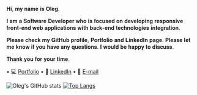 𝐇𝐢, 𝐦𝐲 𝐧𝐚𝐦𝐞 𝐢𝐬 𝐎𝐥𝐞𝐠.

𝐈 𝐚𝐦 𝐚 𝐒𝐨𝐟𝐭𝐰𝐚𝐫𝐞 𝐃𝐞𝐯𝐞𝐥𝐨𝐩𝐞𝐫 𝐰𝐡𝐨 𝐢𝐬 𝐟𝐨𝐜𝐮𝐬𝐞𝐝 𝐨𝐧 𝐝𝐞𝐯𝐞𝐥𝐨𝐩𝐢𝐧𝐠 𝐫𝐞𝐬𝐩𝐨𝐧𝐬𝐢𝐯𝐞 𝐟𝐫𝐨𝐧𝐭-𝐞𝐧𝐝 𝐰𝐞𝐛 𝐚𝐩𝐩𝐥𝐢𝐜𝐚𝐭𝐢𝐨𝐧𝐬 𝐰𝐢𝐭𝐡 𝐛𝐚𝐜𝐤-𝐞𝐧𝐝 𝐭𝐞𝐜𝐡𝐧𝐨𝐥𝐨𝐠𝐢𝐞𝐬 𝐢𝐧𝐭𝐞𝐠𝐫𝐚𝐭𝐢𝐨𝐧. 

𝐏𝐥𝐞𝐚𝐬𝐞 𝐜𝐡𝐞𝐜𝐤 𝐦𝐲 𝐆𝐢𝐭𝐇𝐮𝐛 𝐩𝐫𝐨𝐟𝐢𝐥𝐞, 𝐏𝐨𝐫𝐭𝐟𝐨𝐥𝐢𝐨 𝐚𝐧𝐝 𝐋𝐢𝐧𝐤𝐞𝐝𝐈𝐧 𝐩𝐚𝐠𝐞. 𝐏𝐥𝐞𝐚𝐬𝐞 𝐥𝐞𝐭 𝐦𝐞 𝐤𝐧𝐨𝐰 𝐢𝐟 𝐲𝐨𝐮 𝐡𝐚𝐯𝐞 𝐚𝐧𝐲 𝐪𝐮𝐞𝐬𝐭𝐢𝐨𝐧𝐬. 𝐈 𝐰𝐨𝐮𝐥𝐝 𝐛𝐞 𝐡𝐚𝐩𝐩𝐲 𝐭𝐨 𝐝𝐢𝐬𝐜𝐮𝐬𝐬.

𝐓𝐡𝐚𝐧𝐤 𝐲𝐨𝐮 𝐟𝐨𝐫 𝐲𝐨𝐮𝐫 𝐭𝐢𝐦𝐞.

• 💻 [Portfolio](https://olegyadroshnikov.com/) 
• 🔽 [LinkedIn](https://www.linkedin.com/in/yadroshnikov/) 
• 📨 [E-mail](contact@olegyadroshnikov.com)


![Oleg's GitHub stats](https://github-readme-stats.vercel.app/api?username=HOPE028&show_icons=true&theme=radical&count_private=true)
[![Top Langs](https://github-readme-stats.vercel.app/api/top-langs/?username=HOPE028&langs_count=8&layout=compact&theme=radical)](https://github.com/anuraghazra/github-readme-stats)






